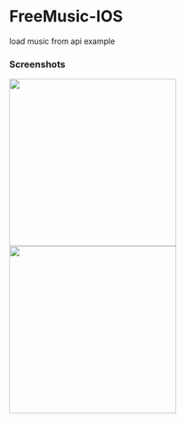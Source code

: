 # FreeMusic-IOS
load music from api example
<br>
<h3>Screenshots</h3>
<img src="https://raw.githubusercontent.com/erthru/FreeMusic-IOS/master/screenshot1.png" height='300px' widht='150px'><br/>
<img src="https://raw.githubusercontent.com/erthru/FreeMusic-IOS/master/screenshot2.png" height='300px' widht='150px'><br/>


